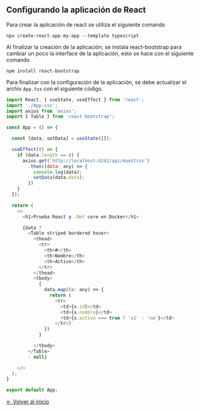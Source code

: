 ## Configurando la aplicación de React

Para crear la aplicación de react se utiliza el siguiente comando

```
npx create-react-app my-app --template typescript
```
Al finalizar la creación de la aplicación, se instala react-bootstrap para cambiar un poco la interface de la aplicación, esto se hace con el siguiente comando

```
npm install react-bootstrap 
```

Para finalizar con la configuración de la aplicación, se debe actualizar el archiv `App.tsx` con el siguiente código. 

``` js 
import React, { useState, useEffect } from 'react';
import './App.css';
import axios from 'axios';
import { Table } from 'react-bootstrap';

const App = () => {

  const [data, setData] = useState([]);

  useEffect(() => {
    if (data.length == 0) {
      axios.get('http://localhost:4242/api/maestros')
        .then((data: any) => {
          console.log(data);
          setData(data.data);
        })
    }
  });

  return (
    <>
      <h1>Prueba React y .Net core en Docker</h1>

      {data ?
        <Table striped bordered hover>
          <thead>
            <tr>
              <th>#</th>
              <th>Nombre</th>
              <th>Activo</th>
            </tr>
          </thead>
          <tbody>
            {
              data.map((x: any) => {
                return (
                  <tr>
                    <td>{x.id}</td>
                    <td>{x.nombre}</td>
                    <td>{x.activo === true ? 'sí' : 'no'}</td>
                  </tr>)
              })
            }

          </tbody>
        </Table>
        : null}

    </>
  );
}

export default App;
```


[<- Volver al inicio](README.md)